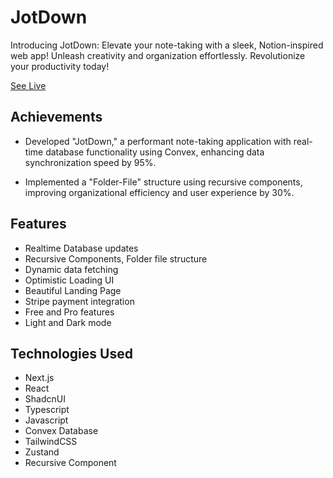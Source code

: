 

# JotDown

Introducing JotDown: Elevate your note-taking with a sleek, Notion-inspired web app! Unleash creativity and organization effortlessly. Revolutionize your productivity today!

[See Live](https://jot-down-lovat.vercel.app/)

## Achievements

- Developed "JotDown," a performant note-taking application with real-time database functionality using Convex, enhancing data synchronization speed by 95%.

- Implemented a "Folder-File" structure using recursive components, improving organizational efficiency and user experience by 30%.


## Features

- Realtime Database updates
- Recursive Components, Folder file structure
- Dynamic data fetching
- Optimistic Loading UI
- Beautiful Landing Page
- Stripe payment integration
- Free and Pro features
- Light and Dark mode


## Technologies Used
- Next.js
- React
- ShadcnUI
- Typescript
- Javascript
- Convex Database
- TailwindCSS
- Zustand
- Recursive Component


